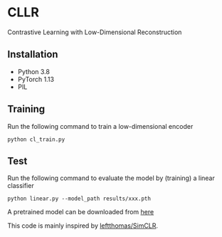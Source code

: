 # CLLR
Contrastive Learning with Low-Dimensional Reconstruction

## Installation
- Python 3.8 
- PyTorch 1.13
- PIL

## Training
Run the following command to train a low-dimensional encoder
```
python cl_train.py
```

## Test
Run the following command to evaluate the model by (training) a linear classifier
```
python linear.py --model_path results/xxx.pth
```

A pretrained model can be downloaded from [here](https://drive.google.com/file/d/1d8nfGHsHIuJYjU7mHtCtSXf98IbWMFAa/view?usp=sharing)

This code is mainly inspired by [leftthomas/SimCLR](https://github.com/leftthomas/SimCLR).
